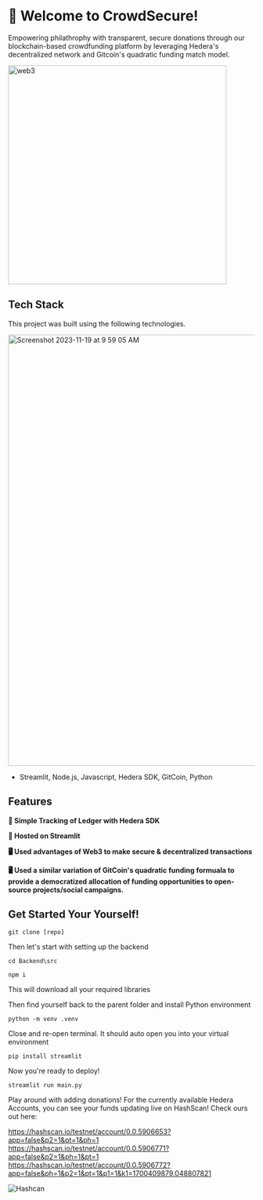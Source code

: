 
# 👋 Welcome to CrowdSecure!

Empowering philathrophy with transparent, secure donations through our blockchain-based crowdfunding platform by leveraging Hedera's decentralized network and Gitcoin's quadratic funding match model.

<img width="446" alt="web3" src="https://github.com/AashishH15/Crowd-Secure/assets/10564686/f2afbe11-4765-43e8-99ff-24707199459e">

## Tech Stack

This project was built using the following technologies.

<img width="879" alt="Screenshot 2023-11-19 at 9 59 05 AM" src="https://github.com/AashishH15/Crowd-Secure/assets/69458308/53016abb-993c-43c0-bb7e-5bc1928f29d9">

- Streamlit, Node.js, Javascript, Hedera SDK, GitCoin, Python

## Features

**🔗 Simple Tracking of Ledger with Hedera SDK**

**📱 Hosted on Streamlit**

**🖥️ Used advantages of Web3 to make secure & decentralized transactions**

**🖥️ Used a similar variation of GitCoin's quadratic funding formuala to provide a democratized allocation of funding opportunities to open-source projects/social campaigns.**

## Get Started Your Yourself!

``` git clone [repo] ```

Then let's start with setting up the backend

``` cd Backend\src ```

``` npm i ```

This will download all your required libraries

Then find yourself back to the parent folder and install Python environment

``` python -m venv .venv ```

Close and re-open terminal. It should auto open you into your virtual environment

``` pip install streamlit ```

Now you're ready to deploy!

``` streamlit run main.py ```

Play around with adding donations! For the currently available Hedera Accounts, you can see your funds updating live on HashScan! Check ours out here:

https://hashscan.io/testnet/account/0.0.5906653?app=false&p2=1&pt=1&ph=1
https://hashscan.io/testnet/account/0.0.5906771?app=false&p2=1&ph=1&pt=1
https://hashscan.io/testnet/account/0.0.5906772?app=false&ph=1&p2=1&pt=1&p1=1&k1=1700409879.048807821

![Hashcan](https://github.com/AashishH15/CrowdSecure/assets/10564686/3887b405-d929-45cd-a6e5-2e1db3d92e98)

